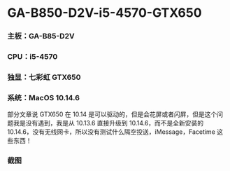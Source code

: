 # GA-B850-D2V-i5-4570-GTX650
### 主板：GA-B85-D2V
### CPU：i5-4570
### 独显：七彩虹 GTX650
### 系统：MacOS 10.14.6
  部分文章说 GTX650 在 10.14 是可以驱动的，但是会花屏或者闪屏，但是这个问题我是没有遇到，我是从 10.13.6 直接升级到 10.14.6，而不是全新安装的 10.14.6，没有无线网卡，所以没有测试什么隔空投送，iMessage，Facetime 这些东西！

### 截图
